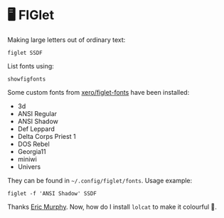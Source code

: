 # 🖥️ FIGlet

Making large letters out of ordinary text:

```shell
figlet SSDF
```

List fonts using:

```shell
showfigfonts
```

Some custom fonts from [xero/figlet-fonts](https://github.com/xero/figlet-fonts)
have been installed:

* 3d
* ANSI Regular
* ANSI Shadow
* Def Leppard
* Delta Corps Priest 1
* DOS Rebel
* Georgia11
* miniwi
* Univers

They can be found in `~/.config/figlet/fonts`. Usage example:

```shell
figlet -f 'ANSI Shadow' SSDF
```

Thanks [Eric Murphy](https://www.youtube.com/watch?v=e1uqSCRodyg).
Now, how do I install `lolcat` to make it colourful 🤨. 
